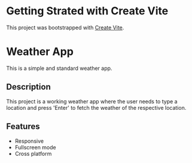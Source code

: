 # Getting Strated with Create Vite 


 This project was bootstrapped with [Create Vite](https://vitejs.dev/guide/).
# Weather App
This is a simple and standard weather app.


## Description
This project is a working weather app where the user needs to type a location and press 'Enter' to fetch the weather of the respective location.







## Features

- Responsive
- Fullscreen mode
- Cross platform


